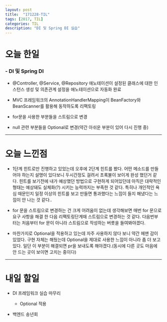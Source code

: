 ```yaml
---
layout: post
title:  "171228-TIL"
tags: [2017, TIL]
categories: TIL
description: "DI 및 Spring DI 실습"
---
```


오늘 한일
========

### - DI 및 Spring DI  
  - \@Controller, \@Service, \@Repository 애노테이션이 설정된 클래스에 대한 인스턴스 생성 및 의존관계 설정을 애노테이션으로 자동화 완료   

  - MVC 프레임워크의 AnnotationHandlerMapping이 BeanFactory와 BeanScanner를 활용해 동작하도록 리팩토링  

  - for문을 사용한 부분들을 스트림으로 변경  

  - null 관련 부분들을 Optional로 변경(약간 아쉬운 부분이 있어 다시 진행 중)  

---

오늘 느낀점
==========

- 1단계 힌트로만 진행하고 있었는데 오후에 2단계 힌트를 봤다. 어떤 메소드를 만들어야 하는지 설명이 있다보니 두시간정도 걸려서 초록불이 보이게 완성 했던거 같다. 힌트를 보기전에 내가 예상했던 방법으로 구현하게 되어있던데 아직은 대략적인 형태는 예상돼도 실체화(?) 시키는 능력까지는 부족한 것 같다. 특히나 개인적인 욕심 때문인지 일정 이상의 힌트를 보고 만들면 통과했다는 느낌이 들지 해냈다는 느낌이 안 나는 것 같다..

- for 문을 스트림으로 변경하는 건 크게 어려움이 없는데 생각해보면 매번 for 문으로 요구 사항을 해결 한 다음 리팩토링단계때 스트림으로 변경하는 것 같다. 다음번부터는 처음부터 for 문이 아니라 스트림으로 작성하는 버릇을 들여봐야겠다.  

- 마찬가지로 Optional을 적용하고 있는데 자주 사용하지 않다 보니 약간 헤맨 감이 있었다. 구현 자체는 해뒀는데 Optional을 제대로 사용한 느낌이 아니라 좀 더 보고 있다. 일단 이 부분이 해결되면 pr을 보내도록 해야겠다.(동시에 다른 곳도 마음에 안 드는 곳이 보이면 고치는 중이다)

---

내일 할일
=========

- DI 프레임워크 실습 마무리  
  - Optional 적용

- 백엔드 송년회  
